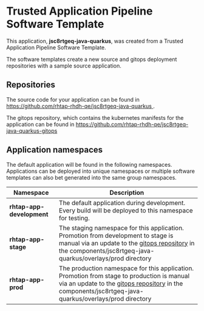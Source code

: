 # Trusted Application Pipeline Software Template

This application, **jsc8rtgeq-java-quarkus**, was created from a Trusted Application Pipeline Software Template.

The software templates create a new source and gitops deployment repositories with a sample source application. 

## Repositories

The source code for your application can be found in [https://github.com/rhtap-rhdh-qe/jsc8rtgeq-java-quarkus ](https://github.com/rhtap-rhdh-qe/jsc8rtgeq-java-quarkus ).
 
The gitops repository, which contains the kubernetes manifests for the application can be found in 
[https://github.com/rhtap-rhdh-qe/jsc8rtgeq-java-quarkus-gitops ](https://github.com/rhtap-rhdh-qe/jsc8rtgeq-java-quarkus-gitops ) 

## Application namespaces 

The default application will be found in the following namespaces. Applications can be deployed into unique namespaces or multiple software templates can also bet generated into the same group namespaces.  

|  Namespace   |  Description   |  
| -------- | -------- |   
| **rhtap-app-development** | The default application during development. Every build will be deployed to this namespace for testing. | 
| **rhtap-app-stage** | The staging namespace for this application. Promotion from development to stage is manual via an update to the [gitops repository](https://github.com/rhtap-rhdh-qe/jsc8rtgeq-java-quarkus-gitops ) in the components/jsc8rtgeq-java-quarkus/overlays/prod directory |  
| **rhtap-app-prod** | The production namespace for this application. Promotion from stage to production is manual via an update to the [gitops repository](https://github.com/rhtap-rhdh-qe/jsc8rtgeq-java-quarkus-gitops ) in the components/jsc8rtgeq-java-quarkus/overlays/prod directory | 